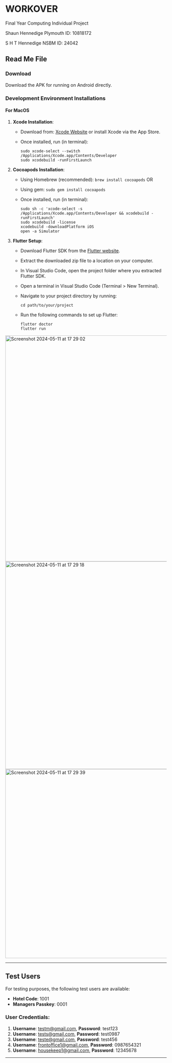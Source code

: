 # WORKOVER
Final Year Computing Individual Project

Shaun Hennedige Plymouth ID: 10818172

S H T Hennedige NSBM ID: 24042

## Read Me File

### Download
Download the APK for running on Android directly.

### Development Environment Installations

#### For MacOS
1. **Xcode Installation**:
   - Download from: [Xcode Website](https://developer.apple.com/xcode/) or install Xcode via the App Store.
   - Once installed, run (in terminal):

     ```
     sudo xcode-select --switch /Applications/Xcode.app/Contents/Developer
     sudo xcodebuild -runFirstLaunch
     ```

2. **Cocoapods Installation**:
   - Using Homebrew (recommended): `brew install cocoapods`
     OR
   - Using gem: `sudo gem install cocoapods`
   - Once installed, run (in terminal):

     ```
     sudo sh -c 'xcode-select -s /Applications/Xcode.app/Contents/Developer && xcodebuild -runFirstLaunch'
     sudo xcodebuild -license
     xcodebuild -downloadPlatform iOS
     open -a Simulator
     ```
     
4. **Flutter Setup**:
   - Download Flutter SDK from the [Flutter website](https://flutter.dev/docs/get-started/install).
   - Extract the downloaded zip file to a location on your computer.
   - In Visual Studio Code, open the project folder where you extracted Flutter SDK.
   - Open a terminal in Visual Studio Code (Terminal > New Terminal).
   - Navigate to your project directory by running:

     ```
     cd path/to/your/project
     ```

   - Run the following commands to set up Flutter:

     ```
     flutter doctor
     flutter run
     ```

 <img width="705" alt="Screenshot 2024-05-11 at 17 29 02" src="https://github.com/ShaunHennedige/WORKOVER/assets/99944769/e7b044ce-3c4d-43a2-a03e-2f779663212c">    

 
<img width="648" alt="Screenshot 2024-05-11 at 17 29 18" src="https://github.com/ShaunHennedige/WORKOVER/assets/99944769/d2ad6537-498b-48d1-9012-25de9283429e">


<img width="590" alt="Screenshot 2024-05-11 at 17 29 39" src="https://github.com/ShaunHennedige/WORKOVER/assets/99944769/abbaf87f-edc9-485e-a044-fc1d562ad28b">






---

## Test Users

For testing purposes, the following test users are available:

- **Hotel Code**: 1001
- **Managers Passkey**: 0001

### User Credentials:

1. **Username**: testm@gmail.com, **Password**: test123
2. **Username**: tests@gmail.com, **Password**: test0987
3. **Username**: teste@gmail.com, **Password**: test456
4. **Username**: frontoffice1@gmail.com, **Password**: 0987654321
5. **Username**: housekeep1@gmail.com, **Password**: 12345678

--- 

